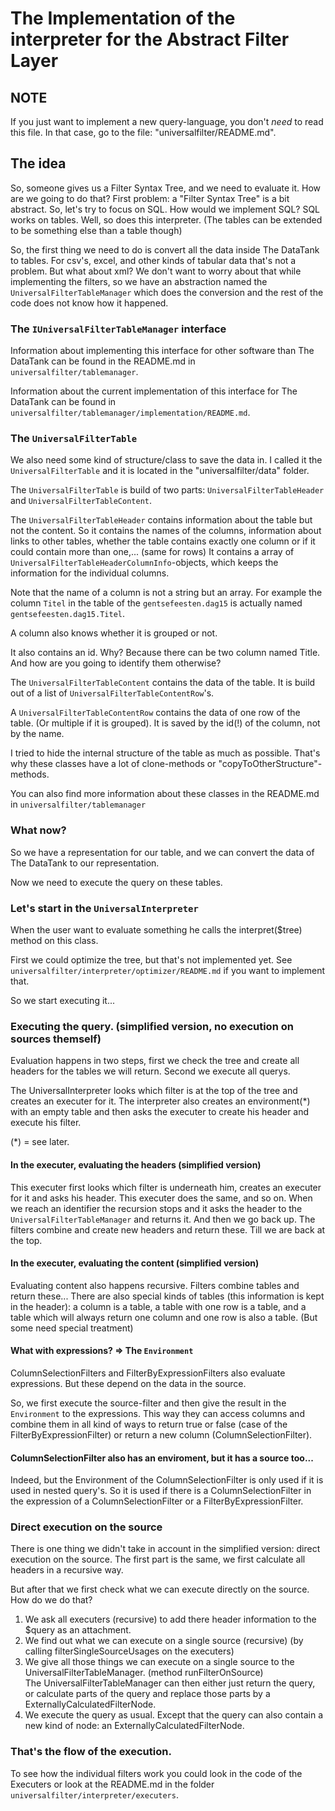 The Implementation of the interpreter for the Abstract Filter Layer
===================================================================

NOTE
----
If you just want to implement a new query-language, you don't _need_ to read this file. In that case, go to the file: "universalfilter/README.md".


The idea
--------

So, someone gives us a Filter Syntax Tree, and we need to evaluate it. How are we going to do that? 
First problem: a "Filter Syntax Tree" is a bit abstract. So, let's try to focus on SQL. How would we implement SQL? 
SQL works on tables. Well, so does this interpreter. (The tables can be extended to be something else than a table though) 

So, the first thing we need to do is convert all the data inside The DataTank to tables. For csv's, excel, and other kinds of tabular data that's not a problem. But what about xml?
We don't want to worry about that while implementing the filters, so we have an abstraction named the ``UniversalFilterTableManager`` which does the conversion and the rest of the code does not know how it happened.

### The ``IUniversalFilterTableManager`` interface

Information about implementing this interface for other software than The DataTank can be found in the README.md in ``universalfilter/tablemanager``.

Information about the current implementation of this interface for The DataTank can be found in ``universalfilter/tablemanager/implementation/README.md``.

### The ``UniversalFilterTable``

We also need some kind of structure/class to save the data in. I called it the ``UniversalFilterTable`` and it is located in the "universalfilter/data" folder.

The ``UniversalFilterTable`` is build of two parts: ``UniversalFilterTableHeader`` and ``UniversalFilterTableContent``. 

The ``UniversalFilterTableHeader`` contains information about the table but not the content. So it contains the names of the columns, information about links to other tables, whether the table contains exactly one column or if it could contain more than one,... (same for rows)
It contains a array of ``UniversalFilterTableHeaderColumnInfo``-objects, which keeps the information for the individual columns. 

Note that the name of a column is not a string but an array. For example the column ``Titel`` in the table of the ``gentsefeesten.dag15`` is actually named ``gentsefeesten.dag15.Titel``.

A column also knows whether it is grouped or not.

It also contains an id. Why? Because there can be two column named Title. And how are you going to identify them otherwise?

The ``UniversalFilterTableContent`` contains the data of the table. 
It is build out of a list of ``UniversalFilterTableContentRow``'s. 

A ``UniversalFilterTableContentRow`` contains the data of one row of the table. (Or multiple if it is grouped). It is saved by the id(!) of the column, not by the name.

I tried to hide the internal structure of the table as much as possible. That's why these classes have a lot of clone-methods or "copyToOtherStructure"-methods. 

You can also find more information about these classes in the README.md in ``universalfilter/tablemanager``

### What now?
So we have a representation for our table, and we can convert the data of The DataTank to our representation.

Now we need to execute the query on these tables.

### Let's start in the ``UniversalInterpreter``

When the user want to evaluate something he calls the interpret($tree) method on this class. 

First we could optimize the tree, but that's not implemented yet. See ``universalfilter/interpreter/optimizer/README.md`` if you want to implement that.

So we start executing it...

### Executing the query. (simplified version, no execution on sources themself)

Evaluation happens in two steps, first we check the tree and create all headers for the tables we will return. Second we execute all querys.

The UniversalInterpreter looks which filter is at the top of the tree and creates an executer for it. 
The interpreter also creates an environment(*) with an empty table and then asks the executer to create his header and execute his filter. 

(*) = see later.

#### In the executer, evaluating the headers (simplified version)

This executer first looks which filter is underneath him, creates an executer for it and asks his header. This executer does the same, and so on. When we reach an identifier the recursion stops and it asks the header to the ``UniversalFilterTableManager`` and returns it. And then we go back up. The filters combine and create new headers and return these. Till we are back at the top.

#### In the executer, evaluating the content (simplified version)

Evaluating content also happens recursive. Filters combine tables and return these...
There are also special kinds of tables (this information is kept in the header): a column is a table, a table with one row is a table, and a table which will always return one column and one row is also a table. (But some need special treatment)

#### What with expressions? => The ``Environment``

ColumnSelectionFilters and FilterByExpressionFilters also evaluate expressions. But these depend on the data in the source. 

So, we first execute the source-filter and then give the result in the ``Environment`` to the expressions. This way they can access columns and combine them in all kind of ways to return true or false (case of the FilterByExpressionFilter) or return a new column (ColumnSelectionFilter).


#### ColumnSelectionFilter also has an enviroment, but it has a source too...

Indeed, but the Environment of the ColumnSelectionFilter is only used if it is used in nested query's. So it is used if there is a ColumnSelectionFilter in the expression of a ColumnSelectionFilter or a FilterByExpressionFilter.

### Direct execution on the source

There is one thing we didn't take in account in the simplified version: direct execution on the source.
The first part is the same, we first calculate all headers in a recursive way.

But after that we first check what we can execute directly on the source.
How do we do that?
1. We ask all executers (recursive) to add there header information to the $query as an attachment.
2. We find out what we can execute on a single source (recursive) (by calling filterSingleSourceUsages on the executers)
3. We give all those things we can execute on a single source to the UniversalFilterTableManager. (method runFilterOnSource)  
   The UniversalFilterTableManager can then either just return the query, 
   or calculate parts of the query and replace those parts by a ExternallyCalculatedFilterNode.
4. We execute the query as usual. Except that the query can also contain a new kind of node: an ExternallyCalculatedFilterNode.

### That's the flow of the execution. 

To see how the individual filters work you could look in the code of the Executers or look at the README.md in the folder ``universalfilter/interpreter/executers``.


